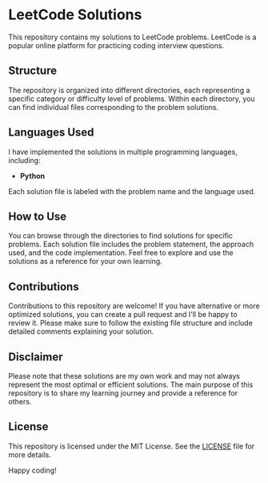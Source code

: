 # LeetCode Solutions

This repository contains my solutions to LeetCode problems. LeetCode is a popular online platform for practicing coding interview questions.

## Structure

The repository is organized into different directories, each representing a specific category or difficulty level of problems. Within each directory, you can find individual files corresponding to the problem solutions.

## Languages Used

I have implemented the solutions in multiple programming languages, including:

- **Python**

Each solution file is labeled with the problem name and the language used.

## How to Use

You can browse through the directories to find solutions for specific problems. Each solution file includes the problem statement, the approach used, and the code implementation. Feel free to explore and use the solutions as a reference for your own learning.

## Contributions

Contributions to this repository are welcome! If you have alternative or more optimized solutions, you can create a pull request and I'll be happy to review it. Please make sure to follow the existing file structure and include detailed comments explaining your solution.

## Disclaimer

Please note that these solutions are my own work and may not always represent the most optimal or efficient solutions. The main purpose of this repository is to share my learning journey and provide a reference for others.

## License

This repository is licensed under the MIT License. See the [LICENSE](LICENSE) file for more details.

Happy coding!
